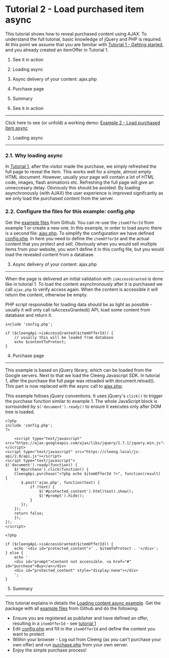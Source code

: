 Tutorial 2 - Load purchased item async
==================================================

This tutorial shows how to reveal purchased content using AJAX. To understand the full tutorial, basic knowledge of
jQuery and PHP is required. At this point we assume that you are familiar with [Tutorial 1 - Getting started](Tutorials/01_Getting_started_with_Cleeng), and you already created an itemOffer in Tutorial 1. 

1. See it in action
2. Loading async
3. Async delivery of your content: ajax.php
4. Purchase page
5. Summary


1. See it in action
-------------------

Click here to see (or unfold) a working demo: [Example 2 - Load purchased item async](example/02/purchase.php)


2. Loading async
----------------

### 2.1. Why loading async
In [Tutorial 1](Tutorials/01_Getting_started_with_Cleeng), after the visitor made the purchase, we simply refreshed the full page to reveal the item. This works well for a simple, almost empty HTML document. However, usually your page will contain a lot of HTML code, images, flash animations etc. Refreshing the full page will give an unneccesary delay. Obviously this should be avoided. By loading asynchronously (with AJAX) the user experience is improved signifcantly as we only load the purchased content from the server.

### 2.2. Configure the files for this example: config.php
Get the [example files](https://github.com/Cleeng/cleeng-api-tutorials/zipball/master) from Github. You can re-use the `itemOfferId` from example 1 or create a new one. In this example, in order to load async there is a second file: [ajax.php](https://github.com/Cleeng/cleeng-api-tutorials/blob/master/02_Loading_content_async/ajax.php). To simplify the configuration we have defined [config.php](https://github.com/Cleeng/cleeng-api-tutorials/blob/master/02_Loading_content_async/config.php). In here you need to define the `itemOfferId` and the actual content that you protect and sell. Obviously when you would sell multiple items from your website, you won't define it in this config file, but you would load the revealed content from a database.


3. Async delivery of your content: ajax.php
-------------------------------------------
When the page is delivered an initial validation with `isAccessGranted` is done like in tutorial 1.  To load the content asynchronously after it is purchased we call `ajax.php` to verify access again. When the content is accessible it will return the content, otherwise be empty.

PHP script responsible for loading data should be as light as possible - usually it will only call isAccessGranted() API,
load some content from database and return it. 


	include 'config.php';

	if ($cleengApi->isAccessGranted($itemOfferId)) {
    	// usually this will be loaded from database
    	echo $contentToProtect;
	} 


4. Purchase page
----------------

This example is based on jQuery library, which can be loaded from the Google servers. Next to that we load the Cleeng Javascript SDK. In tutorial 1, after the purchase the full page was reloaded with document.reload(). This part is now replaced with the async call to [ajax.php](https://github.com/Cleeng/cleeng-api-tutorials/blob/master/02_Loading_content_async/ajax.php).

This example follows jQuery conventions. It uses jQuery's `click()` to trigger the purchase function similar to example 1. The whole JavaScript block is surrounded by `$('document').ready()` to ensure it executes only after DOM tree is loaded.

  	<?php
	include 'config.php';
	?>
    
        <script type="text/javascript" src="https://ajax.googleapis.com/ajax/libs/jquery/1.7.1/jquery.min.js"></script>
	<script type="text/javascript" src="https://cleeng.local/js-api/2.0/api.js"></script>
	<script type="text/javascript">
	$('document').ready(function() {
   		$('#purchase').click(function() {
       	CleengApi.purchase("<?php echo $itemOfferId ?>", function(result) {
           $.post('ajax.php', function(text) {
               if (text) {
                   $('#protected_content').html(text).show();
                   $('#prompt').hide();
               }
           });
       	});
       	return false;
   		});
	});
	</script>
	
	<?php

	if ($cleengApi->isAccessGranted($itemOfferId)) {
   		echo '<div id="protected_content">' . $itemToProtect . '</div>';
	} else {
  		echo '
   		<div id="prompt">Content not accessible. <a href="#" id="purchase">Buy</a></div>
   		<div id="protected_content" style="display:none"></div>
   		';
	}

5. Summary
----------

This tutorial explains in details the [Loading content async example](example/02/purchase.php).
Get the package with all [example files](https://github.com/Cleeng/cleeng-api-tutorials/zipball/master) from Github and do the following:

* Ensure you are registered as publisher and have defined an offer, resulting in a `itemOfferId` - see [tutorial 1](Tutorials/01_Getting_started_with_Cleeng)
* Edit [config.php](https://github.com/Cleeng/cleeng-api-tutorials/blob/master/02_Loading_content_async/config.php) and fill in the `itemOfferId` and define the content you want to protect
* Within your browser - Log out from Cleeng (as you can't purchase your own offer) and run [purchase.php](https://github.com/Cleeng/cleeng-api-tutorials/blob/master/02_Loading_content_async/purchase.php) from your own server. 
* Enjoy the simple purchase process!